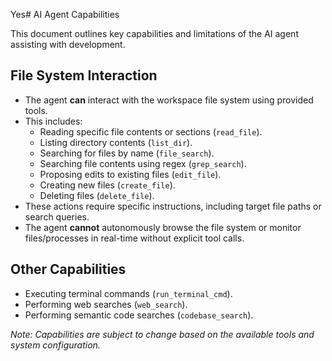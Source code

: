 Yes# AI Agent Capabilities

This document outlines key capabilities and limitations of the AI agent assisting with development.

## File System Interaction

*   The agent **can** interact with the workspace file system using provided tools.
*   This includes:
    *   Reading specific file contents or sections (`read_file`).
    *   Listing directory contents (`list_dir`).
    *   Searching for files by name (`file_search`).
    *   Searching file contents using regex (`grep_search`).
    *   Proposing edits to existing files (`edit_file`).
    *   Creating new files (`create_file`).
    *   Deleting files (`delete_file`).
*   These actions require specific instructions, including target file paths or search queries.
*   The agent **cannot** autonomously browse the file system or monitor files/processes in real-time without explicit tool calls.

## Other Capabilities

*   Executing terminal commands (`run_terminal_cmd`).
*   Performing web searches (`web_search`).
*   Performing semantic code searches (`codebase_search`).

*Note: Capabilities are subject to change based on the available tools and system configuration.* 